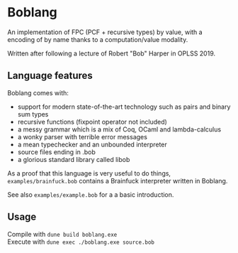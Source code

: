 # Boblang

An implementation of FPC (PCF + recursive types) by value, with a encoding of by
name thanks to a computation/value modality.

Written after following a lecture of Robert "Bob" Harper in OPLSS 2019.

## Language features

Boblang comes with:

- support for modern state-of-the-art technology such as pairs and binary sum
  types
- recursive functions (fixpoint operator not included)
- a messy grammar which is a mix of Coq, OCaml and lambda-calculus
- a wonky parser with terrible error messages
- a mean typechecker and an unbounded interpreter
- source files ending in .bob
- a glorious standard library called libob

As a proof that this language is very useful to do things,
`examples/brainfuck.bob` contains a Brainfuck interpreter written in Boblang.

See also `examples/example.bob` for a a basic introduction.

## Usage 

Compile with `dune build boblang.exe`  
Execute with `dune exec ./boblang.exe source.bob`  
